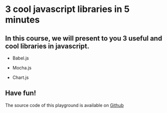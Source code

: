 # 3 cool javascript libraries in 5 minutes

## In this course, we will present to you 3 useful and cool libraries in javascript.

-  Babel.js

-  Mocha.js

-  Chart.js 

## Have fun!

The source code of this playground is available on [Github](https://github.com/Fernans96/techio_javascript_contribution)
